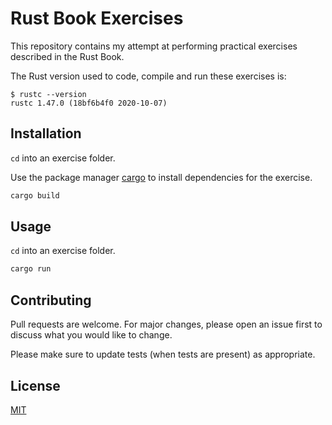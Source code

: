 # Rust Book Exercises

This repository contains my attempt at performing practical exercises described
in the Rust Book.

The Rust version used to code, compile and run these exercises is:

```shell
$ rustc --version
rustc 1.47.0 (18bf6b4f0 2020-10-07)
```

## Installation

`cd` into an exercise folder.

Use the package manager [cargo](https://doc.rust-lang.org/cargo/) to install
dependencies for the exercise.

```bash
cargo build
```

## Usage

`cd` into an exercise folder.

```bash
cargo run
```

## Contributing

Pull requests are welcome. For major changes, please open an issue first to
discuss what you would like to change.

Please make sure to update tests (when tests are present) as appropriate.

## License

[MIT](https://choosealicense.com/licenses/mit/)
